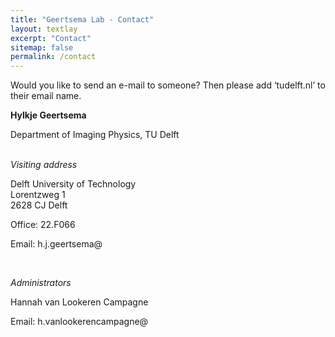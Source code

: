```yaml
---
title: "Geertsema Lab - Contact"
layout: textlay
excerpt: "Contact"
sitemap: false
permalink: /contact
---
```


Would you like to send an e-mail to someone? Then please add ‘tudelft.nl’ to their email name.

<!-- markdownlint-disable MD036 -->
**Hylkje Geertsema**

Department of Imaging Physics, TU Delft
<br>
<br>

*Visiting address*

Delft University of Technology<br>Lorentzweg 1<br>2628 CJ Delft

Office: 22.F066

Email: h.j.geertsema@

<br>

*Administrators*

Hannah van Lookeren Campagne

Email: h.vanlookerencampagne@

<!-- markdownlint-enable MD036 -->